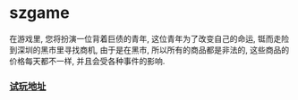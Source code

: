 # szgame
在游戏里, 您将扮演一位背着巨债的青年, 这位青年为了改变自己的命运, 铤而走险到深圳的黑市里寻找商机, 由于是在黑市, 所以所有的商品都是非法的, 这些商品的价格每天都不一样, 并且会受各种事件的影响. 
###  [试玩地址](https://szgame.vercel.app/)

